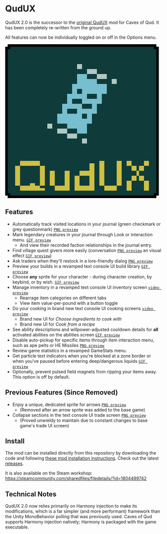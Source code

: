 # QudUX

QudUX 2.0 is the successor to the [original QudUX](https://github.com/egocarib/CavesOfQud-QudUX-v1) mod for Caves of Qud. It has been completely re-written from the ground up. 

All features can now be individually toggled on or off in the Options menu.

![cover image](QudUX_Cover.png)

Features
---------
- Automatically track visited locations in your journal (green checkmark or grey questionmark) [`PNG preview`](https://i.imgur.com/7EjlkMb.png)
- Mark legendary creatures in your journal through Look or interaction menu. [`GIF preview`](https://i.imgur.com/2VMiWLb.gif)
  - And view their recorded faction relationships in the journal entry.
- Find village quest givers more easily (conversation [`PNG preview`](https://i.imgur.com/BlUTRuY.png) an visual effect [`GIF preview`](https://i.imgur.com/5uez0p5.gif))
- Ask traders when they'll restock in a lore-friendly dialog [`PNG preview`](https://i.imgur.com/PVhW7Ks.png)
- Preview your builds in a revamped text console UI build library [`GIF preview`](https://i.imgur.com/rWVgJdo.gif)
- Choose **any** sprite for your character - during character creation, by keybind, or by wish. [`GIF preview`](https://i.imgur.com/Gkhl5BO.gif)
- Manage inventory in a revamped text console UI inventory screen [`video preview`](https://youtu.be/kmBPPIo_6Ig)
  - Rearrage item categories on different tabs
  - View item value-per-pound with a button toggle
- Do your cooking in brand new text console UI cooking screens [`video preview`](https://youtu.be/pYr_74r5_V4)
  - Brand new UI for *Choose ingredients to cook with*
  - Brand new UI for *Cook from a recipe*
- See ability descriptions and willpower-adjusted cooldown details for **all** activated abilities on the abilities screen [`GIF preview`](https://i.imgur.com/qdwLXIU.gif)
- Disable auto-pickup for specific items through item interaction menu, such as ape pelts or HE Missiles [`PNG preview`](https://i.imgur.com/eo9ZwF2.png)
- Review game statistics in a revamped GameStats menu.
- Get particle text indicators when you're blocked at a zone border or when you've paused before entering deep/dangerous liquids [`GIF preview`](https://i.imgur.com/7jHm9N7.gif)
- Optionally, prevent pulsed field magnets from ripping your items away. This option is off by default.

Previous Features (Since Removed)
---------------------------------
- Enjoy a unique, dedicated sprite for arrows [`PNG preview`](https://i.imgur.com/9XGyjFZ.png)
  - (Removed after an arrow sprite was added to the base game)
- Collapse sections in the text console UI trade screen [`PNG preview`](https://i.imgur.com/MPz3nHH.png)
  - (Proved unwieldy to maintain due to constant changes to base game's trade UI screen)

Install
-------
The mod can be installed directly from this repository by downloading the code and following [these mod installation instructions](https://cavesofqud.gamepedia.com/Modding:Installing_a_mod#Manual_Download). Check out the latest [releases](https://github.com/egocarib/CavesOfQud-QudUX-v2/releases).

It is also available on the Steam workshop: https://steamcommunity.com/sharedfiles/filedetails/?id=1804499742

Technical Notes
---------------
QudUX 2.0 now relies primarily on Harmony injection to make its modifications, which is a far simpler (and more performant) framework than the Unity MonoBehavior polling that was previously used. Caves of Qud supports Harmony injection natively; Harmony is packaged with the game executable.
